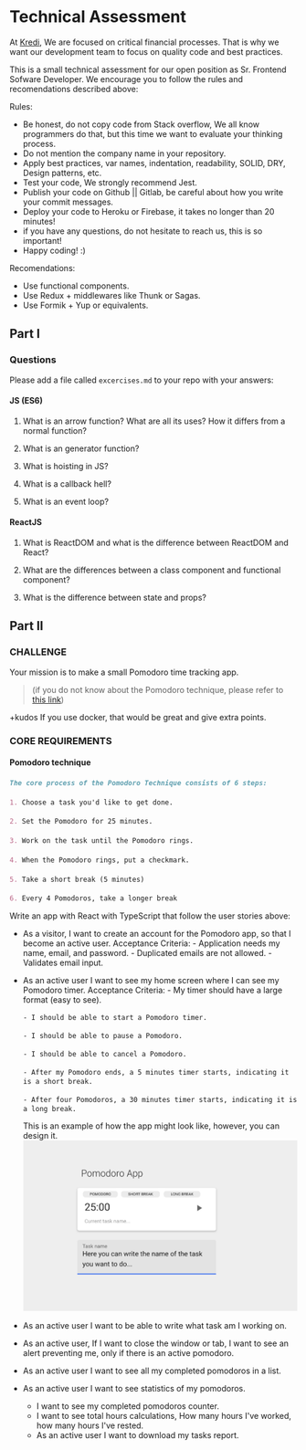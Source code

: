 # Technical Assessment

At [Kredi](https://www.kredi.mx), We are focused on critical financial processes. That is why we want our development team to focus on quality code and best practices.

This is a small technical assessment for our open position as Sr. Frontend Sofware Developer. We encourage you to follow the rules and recomendations described above:

Rules:

- Be honest, do not copy code from Stack overflow, We all know programmers do that, but this time we want to evaluate your thinking process.
- Do not mention the company name in your repository.
- Apply best practices, var names, indentation, readability, SOLID, DRY, Design patterns, etc.
- Test your code, We strongly recommend Jest.
- Publish your code on Github || Gitlab, be careful about how you write your commit messages.
- Deploy your code to Heroku or Firebase, it takes no longer than 20 minutes!
- if you have any questions, do not hesitate to reach us, this is so important!
- Happy coding! :)

Recomendations:

- Use functional components.
- Use Redux + middlewares like Thunk or Sagas.
- Use Formik + Yup or equivalents.

## Part I

### Questions

Please add a file called `excercises.md` to your repo with your answers:

#### JS (ES6)

1. What is an arrow function? What are all its uses? How it differs from a normal function?

2. What is an generator function?

3. What is hoisting in JS?

4. What is a callback hell?

5. What is an event loop?


#### ReactJS

1. What is ReactDOM and what is the difference between ReactDOM and React?

2. What are the differences between a class component and functional component?

3. What is the difference between state and props?


## Part II
### CHALLENGE

Your mission is to make a small Pomodoro time tracking app.

> (if you do not know about the Pomodoro technique, please refer to [this link](https://francescocirillo.com/pages/pomodoro-technique))


+kudos If you use docker, that would be great and give extra points.

### CORE REQUIREMENTS

#### Pomodoro technique

```md
The core process of the Pomodoro Technique consists of 6 steps:

1. Choose a task you'd like to get done.

2. Set the Pomodoro for 25 minutes.

3. Work on the task until the Pomodoro rings.

4. When the Pomodoro rings, put a checkmark.

5. Take a short break (5 minutes)

6. Every 4 Pomodoros, take a longer break

```

Write an app with React with TypeScript that follow the user stories above:

- As a visitor, I want to create an account for the Pomodoro app, so that I become an active user.
    Acceptance Criteria:
      - Application needs my name, email, and password.
      - Duplicated emails are not allowed.
      - Validates email input.
- As an active user I want to see my home screen where I can see my Pomodoro timer.
    Acceptance Criteria:
      - My timer should have a large format (easy to see).

      - I should be able to start a Pomodoro timer.

      - I should be able to pause a Pomodoro.

      - I should be able to cancel a Pomodoro.

      - After my Pomodoro ends, a 5 minutes timer starts, indicating it is a short break.

      - After four Pomodoros, a 30 minutes timer starts, indicating it is a long break.
    This is an example of how the app might look like, however, you can design it.
    ![Example](pomodoro-wireframe.svg)
- As an active user I want to be able to write what task am I working on.
- As an active user, If I want to close the window or tab, I want to see an alert preventing me, only if there is an active pomodoro.
- As an active user I want to see all my completed pomodoros in a list.
- As an active user I want to see statistics of my pomodoros.
    - I want to see my completed pomodoros counter.
    - I want to see total hours calculations, How many hours I've worked, how many hours I've rested.
    - As an active user I want to download my tasks report.

